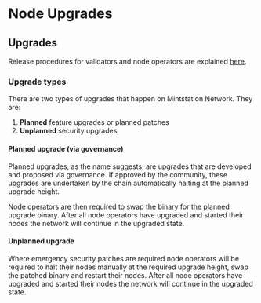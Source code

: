 # Node Upgrades

## Upgrades

Release procedures for validators and node operators are explained [here](https://github.com/cosmostation/mintstation).

### Upgrade types

There are two types of upgrades that happen on Mintstation Network. They are:

1. **Planned** feature upgrades or planned patches
2. **Unplanned** security upgrades.

#### Planned upgrade (via governance)

Planned upgrades, as the name suggests, are upgrades that are developed and proposed via governance. If approved by the community, these upgrades are undertaken by the chain automatically halting at the planned upgrade height.

Node operators are then required to swap the binary for the planned upgrade binary. After all node operators have upgraded and started their nodes the network will continue in the upgraded state.

#### Unplanned upgrade

Where emergency security patches are required node operators will be required to halt their nodes manually at the required upgrade height, swap the patched binary and restart their nodes. After all node operators have upgraded and started their nodes the network will continue in the upgraded state.
